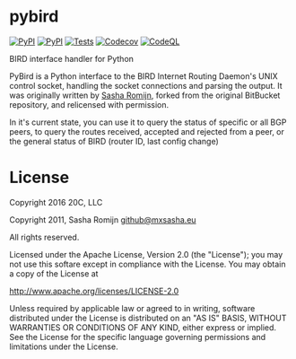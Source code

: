 # pybird

[![PyPI](https://img.shields.io/pypi/v/pybird.svg?maxAge=60)](https://pypi.python.org/pypi/pybird)
[![PyPI](https://img.shields.io/pypi/pyversions/pybird.svg?maxAge=600)](https://pypi.python.org/pypi/pybird)
[![Tests](https://github.com/20c/pybird/workflows/tests/badge.svg)](https://github.com/20c/confu)
[![Codecov](https://img.shields.io/codecov/c/github/20c/pybird/main.svg?maxAge=3600)](https://codecov.io/github/20c/pybird)
[![CodeQL](https://github.com/20c/pybird/actions/workflows/codeql.yml/badge.svg)](https://github.com/20c/pybird/actions/workflows/codeql.yml)

BIRD interface handler for Python

PyBird is a Python interface to the BIRD Internet Routing Daemon's UNIX control
socket, handling the socket connections and parsing the output. It was
originally written by [Sasha Romijn](https://github.com/mxsasha), forked from
the original BitBucket repository, and relicensed with permission.


In it's current state, you can use it to query the status of specific or all
BGP peers, to query the routes received, accepted and rejected from a peer,
or the general status of BIRD (router ID, last config change)


# License

Copyright 2016 20C, LLC

Copyright 2011, Sasha Romijn <github@mxsasha.eu>

All rights reserved.

Licensed under the Apache License, Version 2.0 (the "License");
you may not use this softare except in compliance with the License.
You may obtain a copy of the License at

   http://www.apache.org/licenses/LICENSE-2.0

Unless required by applicable law or agreed to in writing, software
distributed under the License is distributed on an "AS IS" BASIS,
WITHOUT WARRANTIES OR CONDITIONS OF ANY KIND, either express or implied.
See the License for the specific language governing permissions and
limitations under the License.
